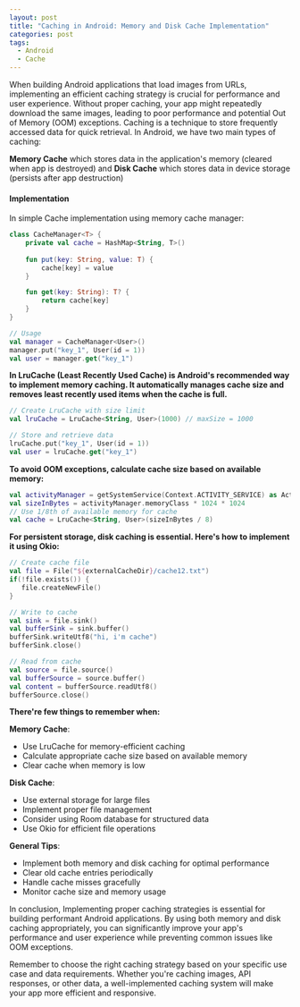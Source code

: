 ```yaml
---
layout: post
title: "Caching in Android: Memory and Disk Cache Implementation"
categories: post
tags:
  - Android
  - Cache
---
```

When building Android applications that load images from URLs, implementing an efficient caching strategy is crucial for performance and user experience. Without proper caching, your app might repeatedly download the same images, leading to poor performance and potential Out of Memory (OOM) exceptions. Caching is a technique to store frequently accessed data for quick retrieval. In Android, we have two main types of caching:

**Memory Cache** which stores data in the application's memory (cleared when app is destroyed) and **Disk Cache** which stores data in device storage (persists after app destruction)

#### **Implementation**
In simple Cache implementation using memory cache manager:

```kotlin
class CacheManager<T> {
    private val cache = HashMap<String, T>()
    
    fun put(key: String, value: T) {
        cache[key] = value
    }

    fun get(key: String): T? {
        return cache[key]
    }
}

// Usage
val manager = CacheManager<User>()
manager.put("key_1", User(id = 1))
val user = manager.get("key_1")
```

**In LruCache (Least Recently Used Cache) is Android's recommended way to implement memory caching. It automatically manages cache size and removes least recently used items when the cache is full.**

```kotlin
// Create LruCache with size limit
val lruCache = LruCache<String, User>(1000) // maxSize = 1000

// Store and retrieve data
lruCache.put("key_1", User(id = 1))
val user = lruCache.get("key_1")
```

**To avoid OOM exceptions, calculate cache size based on available memory:**

```kotlin
val activityManager = getSystemService(Context.ACTIVITY_SERVICE) as ActivityManager
val sizeInBytes = activityManager.memoryClass * 1024 * 1024
// Use 1/8th of available memory for cache
val cache = LruCache<String, User>(sizeInBytes / 8)
```

**For persistent storage, disk caching is essential. Here's how to implement it using Okio:**

```kotlin
// Create cache file
val file = File("${externalCacheDir}/cache12.txt")
if(!file.exists()) {
   file.createNewFile()
}

// Write to cache
val sink = file.sink()
val bufferSink = sink.buffer()
bufferSink.writeUtf8("hi, i'm cache")
bufferSink.close()

// Read from cache
val source = file.source()
val bufferSource = source.buffer()
val content = bufferSource.readUtf8()
bufferSource.close()
```

**There're few things to remember when:**

**Memory Cache**:
- Use LruCache for memory-efficient caching
- Calculate appropriate cache size based on available memory
- Clear cache when memory is low

**Disk Cache**:
- Use external storage for large files
- Implement proper file management
- Consider using Room database for structured data
- Use Okio for efficient file operations

**General Tips**:
- Implement both memory and disk caching for optimal performance
- Clear old cache entries periodically
- Handle cache misses gracefully
- Monitor cache size and memory usage

In conclusion, Implementing proper caching strategies is essential for building performant Android applications. By using both memory and disk caching appropriately, you can significantly improve your app's performance and user experience while preventing common issues like OOM exceptions.

Remember to choose the right caching strategy based on your specific use case and data requirements. Whether you're caching images, API responses, or other data, a well-implemented caching system will make your app more efficient and responsive. 